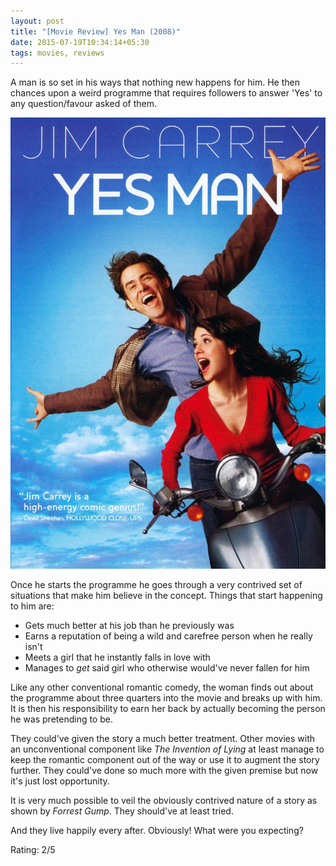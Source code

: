```yaml
---
layout: post
title: "[Movie Review] Yes Man (2008)"
date: 2015-07-19T10:34:14+05:30
tags: movies, reviews
---
```


A man is so set in his ways that nothing new happens for him.
He then chances upon a weird programme that requires followers to answer 'Yes' to any question/favour asked of them.

![Yes Man (2008);Yes Man (2008)](/img/movie-poster-yes-man.jpg)

Once he starts the programme he goes through a very contrived set of situations that make him believe in the concept.
Things that start happening to him are:

 * Gets much better at his job than he previously was
 * Earns a reputation of being a wild and carefree person when he really isn't
 * Meets a girl that he instantly falls in love with
 * Manages to *get* said girl who otherwise would've never fallen for him

Like any other conventional romantic comedy, the woman finds out about the programme about three quarters into the movie and breaks up with him.
It is then his responsibility to earn her back by actually becoming the person he was pretending to be. 

They could've given the story a much better treatment.
Other movies with an unconventional component like *The Invention of Lying* at least manage to keep the romantic component out of the way or use it to augment the story further.
They could've done so much more with the given premise but now it's just lost opportunity.

It is very much possible to veil the obviously contrived nature of a story as shown by *Forrest Gump*. They should've at least tried.

And they live happily every after. Obviously! What were you expecting?

Rating: 2/5
